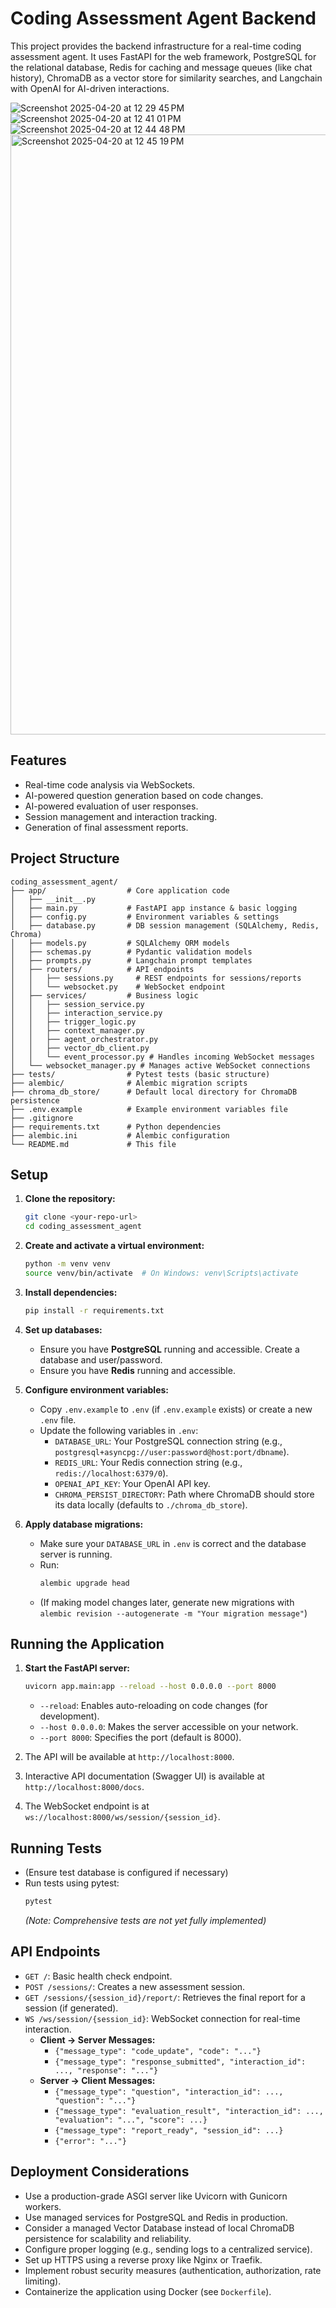 # Coding Assessment Agent Backend

This project provides the backend infrastructure for a real-time coding assessment agent. It uses FastAPI for the web framework, PostgreSQL for the relational database, Redis for caching and message queues (like chat history), ChromaDB as a vector store for similarity searches, and Langchain with OpenAI for AI-driven interactions.


![Screenshot 2025-04-20 at 12 29 45 PM](https://github.com/user-attachments/assets/63b18fa2-1357-4dc0-992a-b195499908ea)
![Screenshot 2025-04-20 at 12 41 01 PM](https://github.com/user-attachments/assets/833ac108-2295-47ea-8c3e-5d7da56b5213)
![Screenshot 2025-04-20 at 12 44 48 PM](https://github.com/user-attachments/assets/ec07da86-d819-40d2-a864-dd317fe6a237)
<img width="960" alt="Screenshot 2025-04-20 at 12 45 19 PM" src="https://github.com/user-attachments/assets/2947accd-1734-402d-9a66-00fe7eb7bc26" />



## Features

- Real-time code analysis via WebSockets.
- AI-powered question generation based on code changes.
- AI-powered evaluation of user responses.
- Session management and interaction tracking.
- Generation of final assessment reports.

## Project Structure

```
coding_assessment_agent/
├── app/                  # Core application code
│   ├── __init__.py
│   ├── main.py           # FastAPI app instance & basic logging
│   ├── config.py         # Environment variables & settings
│   ├── database.py       # DB session management (SQLAlchemy, Redis, Chroma)
│   ├── models.py         # SQLAlchemy ORM models
│   ├── schemas.py        # Pydantic validation models
│   ├── prompts.py        # Langchain prompt templates
│   ├── routers/          # API endpoints
│   │   ├── sessions.py     # REST endpoints for sessions/reports
│   │   └── websocket.py    # WebSocket endpoint
│   ├── services/         # Business logic
│   │   ├── session_service.py
│   │   ├── interaction_service.py
│   │   ├── trigger_logic.py
│   │   ├── context_manager.py
│   │   ├── agent_orchestrator.py
│   │   ├── vector_db_client.py
│   │   └── event_processor.py # Handles incoming WebSocket messages
│   └── websocket_manager.py # Manages active WebSocket connections
├── tests/                # Pytest tests (basic structure)
├── alembic/              # Alembic migration scripts
├── chroma_db_store/      # Default local directory for ChromaDB persistence
├── .env.example          # Example environment variables file
├── .gitignore
├── requirements.txt      # Python dependencies
├── alembic.ini           # Alembic configuration
└── README.md             # This file
```

## Setup

1.  **Clone the repository:**

    ```bash
    git clone <your-repo-url>
    cd coding_assessment_agent
    ```

2.  **Create and activate a virtual environment:**

    ```bash
    python -m venv venv
    source venv/bin/activate  # On Windows: venv\Scripts\activate
    ```

3.  **Install dependencies:**

    ```bash
    pip install -r requirements.txt
    ```

4.  **Set up databases:**

    - Ensure you have **PostgreSQL** running and accessible. Create a database and user/password.
    - Ensure you have **Redis** running and accessible.

5.  **Configure environment variables:**

    - Copy `.env.example` to `.env` (if `.env.example` exists) or create a new `.env` file.
    - Update the following variables in `.env`:
      - `DATABASE_URL`: Your PostgreSQL connection string (e.g., `postgresql+asyncpg://user:password@host:port/dbname`).
      - `REDIS_URL`: Your Redis connection string (e.g., `redis://localhost:6379/0`).
      - `OPENAI_API_KEY`: Your OpenAI API key.
      - `CHROMA_PERSIST_DIRECTORY`: Path where ChromaDB should store its data locally (defaults to `./chroma_db_store`).

6.  **Apply database migrations:**
    - Make sure your `DATABASE_URL` in `.env` is correct and the database server is running.
    - Run:
      ```bash
      alembic upgrade head
      ```
    - (If making model changes later, generate new migrations with `alembic revision --autogenerate -m "Your migration message"`)

## Running the Application

1.  **Start the FastAPI server:**

    ```bash
    uvicorn app.main:app --reload --host 0.0.0.0 --port 8000
    ```

    - `--reload`: Enables auto-reloading on code changes (for development).
    - `--host 0.0.0.0`: Makes the server accessible on your network.
    - `--port 8000`: Specifies the port (default is 8000).

2.  The API will be available at `http://localhost:8000`.
3.  Interactive API documentation (Swagger UI) is available at `http://localhost:8000/docs`.
4.  The WebSocket endpoint is at `ws://localhost:8000/ws/session/{session_id}`.

## Running Tests

- (Ensure test database is configured if necessary)
- Run tests using pytest:
  ```bash
  pytest
  ```
  _(Note: Comprehensive tests are not yet fully implemented)_

## API Endpoints

- `GET /`: Basic health check endpoint.
- `POST /sessions/`: Creates a new assessment session.
- `GET /sessions/{session_id}/report/`: Retrieves the final report for a session (if generated).
- `WS /ws/session/{session_id}`: WebSocket connection for real-time interaction.
  - **Client -> Server Messages:**
    - `{"message_type": "code_update", "code": "..."}`
    - `{"message_type": "response_submitted", "interaction_id": ..., "response": "..."}`
  - **Server -> Client Messages:**
    - `{"message_type": "question", "interaction_id": ..., "question": "..."}`
    - `{"message_type": "evaluation_result", "interaction_id": ..., "evaluation": "...", "score": ...}`
    - `{"message_type": "report_ready", "session_id": ...}`
    - `{"error": "..."}`

## Deployment Considerations

- Use a production-grade ASGI server like Uvicorn with Gunicorn workers.
- Use managed services for PostgreSQL and Redis in production.
- Consider a managed Vector Database instead of local ChromaDB persistence for scalability and reliability.
- Configure proper logging (e.g., sending logs to a centralized service).
- Set up HTTPS using a reverse proxy like Nginx or Traefik.
- Implement robust security measures (authentication, authorization, rate limiting).
- Containerize the application using Docker (see `Dockerfile`).
